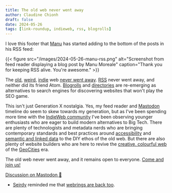 ```yaml
---
title: The old web never went away
author: Claudine Chionh
draft: false
date: 2024-05-26
tags: [link-roundup, indieweb, rss, blogrolls]
---
```


I love this footer that [Manu](https://manuelmoreale.com) has started adding to the bottom of the posts in his RSS feed:

{{< figure src="/images/2024-05-26-manu-rss.png" alt="Screenshot from feed reader displaying a blog post by Manu Moreale" caption="Thank you for keeping RSS alive. You're awesome." >}}

<!--more-->

The [old](https://www.anildash.com//2022/04/13/a-web-renaissance/), [weird](https://www.rollingstone.com/culture/culture-commentary/internet-future-about-to-get-weird-1234938403/), [indie](https://indieweb.org/) web [never went away](https://www.citationneeded.news/we-can-have-a-different-web/). [RSS](https://aboutfeeds.com/) never went away, and neither did its friend Atom. [Blogrolls](https://blogroll.org/) and [directories](https://ooh.directory/) are re-emerging as alternatives to search engines for discovering websites that won't play the SEO game.

This isn't just Generation X nostalgia. Yes, my feed reader and [Mastodon](https://aus.social/@claudinec) timeline do seem to skew towards my generation, but as I've been spending more time with the [IndieWeb community](https://indieweb.org/discuss) I've been observing younger enthusiasts who are eager to build modern alternatives to Big Tech. There are plenty of technologists and metadata nerds who are bringing contemporary standards and best practices around [accessibility](https://indieweb.org/accessibility) and [semantic and linked data](http://microformats.org/wiki/Main_Page) to the DIY ethos of the old web. But there are also plenty of website builders who are here to revive the [creative, colourful web](https://home.omg.lol/) of the [GeoCities](https://neocities.org/) era.

The old web never went away, and it remains open to everyone. [Come and join us!](https://indieweb.org/Getting_Started)

[Discussion on Mastodon :mammoth:](https://aus.social/@claudinec/112505758476389281)

* [Seirdy](https://pleroma.envs.net/objects/9699af43-35e9-492e-b13b-8fd1b76adaa1) reminded me that [webrings are back too](https://seirdy.one/notes/2023/11/14/webrings-are-already-back/).

<!-- :vim set textwidth=0 linebreak: -->

